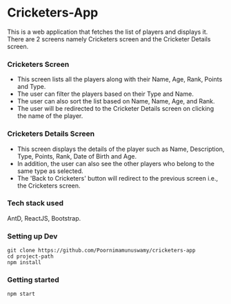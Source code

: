 # Cricketers-App

This is a web application that fetches the list of players and displays it. There are 2 screens namely Cricketers screen and the Cricketer Details screen.

### Cricketers Screen

- This screen lists all the players along with their Name, Age, Rank, Points and Type.
- The user can filter the players based on their Type and Name.
- The user can also sort the list based on Name,  Name, Age, and Rank.
- The user will be redirected to the  Cricketer Details screen on clicking the name of the player.

### Cricketers Details Screen

- This screen displays the details of the player such as Name, Description, Type, Points, Rank, Date of Birth and Age.
- In addition, the user can also see the other players who belong to the same type as selected.
- The 'Back to Cricketers' button will redirect to the previous screen i.e., the Cricketers screen.

### Tech stack used

AntD, ReactJS, Bootstrap.

### Setting up Dev

```shell
git clone https://github.com/Poornimamunuswamy/cricketers-app
cd project-path
npm install

```
### Getting started

```shell
npm start
```

 
